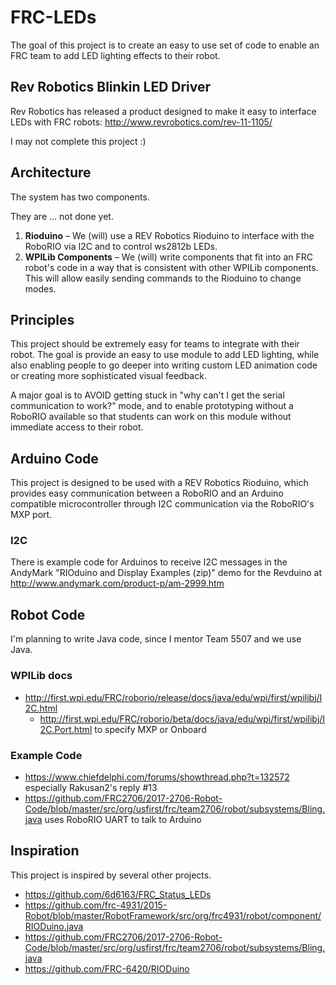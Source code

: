# FRC-LEDs

The goal of this project is to create an easy to use set of code to enable an FRC team to add LED lighting effects to their robot.

## Rev Robotics Blinkin LED Driver

Rev Robotics has released a product designed to make it easy to interface LEDs with FRC robots: http://www.revrobotics.com/rev-11-1105/

I may not complete this project :)

## Architecture

The system has two components.

They are ... not done yet.

1. **Rioduino** – We (will) use a REV Robotics Rioduino to interface with the RoboRIO via I2C and to control ws2812b LEDs.
2. **WPILib Components** – We (will) write components that fit into an FRC robot's code in a way that is consistent with other WPILib components. This will allow easily sending commands to the Rioduino to change modes.

## Principles

This project should be extremely easy for teams to integrate with their robot. The goal is provide an easy to use module to add LED lighting, while also enabling people to go deeper into writing custom LED animation code or creating more sophisticated visual feedback.

A major goal is to AVOID getting stuck in "why can't I get the serial communication to work?" mode, and to enable prototyping without a RoboRIO available so that students can work on this module without immediate access to their robot.

## Arduino Code

This project is designed to be used with a REV Robotics Rioduino, which provides easy communication between a RoboRIO and an Arduino compatible microcontroller through I2C communication via the RoboRIO's MXP port.

### I2C

There is example code for Arduinos to receive I2C messages in the AndyMark "RIOduino and Display Examples (zip)" demo for the Revduino at http://www.andymark.com/product-p/am-2999.htm

## Robot Code

I'm planning to write Java code, since I mentor Team 5507 and we use Java.

### WPILib docs

* http://first.wpi.edu/FRC/roborio/release/docs/java/edu/wpi/first/wpilibj/I2C.html
  * http://first.wpi.edu/FRC/roborio/beta/docs/java/edu/wpi/first/wpilibj/I2C.Port.html to specify MXP or Onboard

### Example Code

* https://www.chiefdelphi.com/forums/showthread.php?t=132572 especially Rakusan2's reply #13
* https://github.com/FRC2706/2017-2706-Robot-Code/blob/master/src/org/usfirst/frc/team2706/robot/subsystems/Bling.java uses RoboRIO UART to talk to Arduino

## Inspiration

This project is inspired by several other projects.

* https://github.com/6d6163/FRC_Status_LEDs
* https://github.com/frc-4931/2015-Robot/blob/master/RobotFramework/src/org/frc4931/robot/component/RIODuino.java
* https://github.com/FRC2706/2017-2706-Robot-Code/blob/master/src/org/usfirst/frc/team2706/robot/subsystems/Bling.java
* https://github.com/FRC-6420/RIODuino
